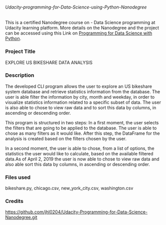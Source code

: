 ###### Udacity-programming-for-Data-Science-using-Python-Nanodegree
This is a certified Nanodegree course on - Data Science programming at Udacity learning platform. More details on the Nanodegree and the project can be accessed using this Link on [Programming for Data Science with Python](https://www.udacity.com/course/programming-for-data-science-nanodegree--nd104).

### Project Title
EXPLORE US BIKESHARE DATA ANALYSIS	

### Description
The developed CLI program allows the user to explore an US bikeshare system database and retrieve statistics information from the database. The user is able filter the information by city, month and weekday, in order to visualize statistics information related to a specific subset of data. The user is also able to chose to view raw data and to sort this data by columns, in ascending or descending order.

This program is structured in two steps: 
In a first moment, the user selects the filters that are going to be applied to the database. The user is able to chose as many filters as it would like. After this step, the DataFrame for the analysis is created based on the filters chosen by the user.

In a second moment, the user is able to chose, from a list of options, the statistics the user would like to calculate, based on the available filtered data.As of April 2, 2019 the user is now able to chose to view raw data and also able sort this data by columns, in ascending or descending order.



### Files used
bikeshare.py, chicago.csv, new_york_city.csv, washington.csv
### Credits
https://github.com/jhl0204/Udacity-Programming-for-Data-Science-Nanodegree.git
